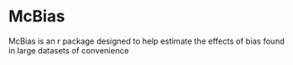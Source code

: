 # McBias
McBias is an r package designed to help estimate the effects of bias found in large datasets of convenience
